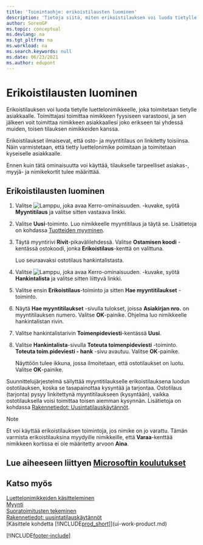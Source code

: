 ```yaml
---
title: 'Toimintaohje: erikoistilausten luominen'
description: 'Tietoja siitä, miten erikoistilauksen voi luoda tietylle luettelonimikkeelle, joka toimitetaan tietylle asiakkaalle.'
author: SorenGP
ms.topic: conceptual
ms.devlang: na
ms.tgt_pltfrm: na
ms.workload: na
ms.search.keywords: null
ms.date: 06/23/2021
ms.author: edupont
---
```

# <a name="create-special-orders" />Erikoistilausten luominen

Erikoistilauksen voi luoda tietylle luettelonimikkeelle, joka toimitetaan tietylle asiakkaalle. Toimittajasi toimittaa nimikkeen fyysiseen varastoosi, ja sen jälkeen voit toimittaa nimikkeen asiakkaallesi joko erikseen tai yhdessä muiden, toisen tilauksen nimikkeiden kanssa.  

Erikoistilaukset ilmaisevat, että osto- ja myyntitilaus on linkitetty toisiinsa. Näin varmistetaan, että tietty luettelonimike poimitaan ja toimitetaan kyseiselle asiakkaalle.  

Ennen kuin tätä ominaisuutta voi käyttää, tilaukselle tarpeelliset asiakas-, myyjä- ja nimikekortit tulee määrittää.  

## <a name="to-create-a-special-order" />Erikoistilausten luominen

1.  Valitse ![Lamppu, joka avaa Kerro-ominaisuuden.](media/ui-search/search_small.png "Kerro, mitä haluat tehdä") -kuvake, syötä **Myyntitilaus** ja valitse sitten vastaava linkki.  
2. Valitse **Uusi**-toiminto. Luo nimikkeelle  myyntitilaus ja täytä se. Lisätietoja on kohdassa [Tuotteiden myyminen](sales-how-sell-products.md).
3.  Täytä myyntirivi **Rivit**-pikavälilehdessä. Valitse **Ostamisen koodi** -kentässä ostokoodi, jonka **Erikoistilaus**-kenttä on valittuna.

    Luo seuraavaksi ostotilaus hankintalistasta.  
4. Valitse ![Lamppu, joka avaa Kerro-ominaisuuden.](media/ui-search/search_small.png "Kerro, mitä haluat tehdä") -kuvake, syötä **Hankintalista** ja valitse sitten liittyvä linkki.  
5. Valitse ensin **Erikoistilaus**-toiminto ja sitten **Hae myyntitilaukset** -toiminto.  
6.  Näytä **Hae myyntitilaukset** -sivulla tulokset, joissa **Asiakirjan nro.** on myyntitilauksen numero. Valitse **OK**-painike. Ohjelma luo nimikkeelle hankintalistan rivin.  
7.  Valitse hankintalistarivin  **Toimenpideviesti**-kentässä **Uusi**.  
8.  Valitse **Hankintalista**-sivulla **Toteuta toimenpideviesti** -toiminto. **Toteuta toim.pideviesti - hank** -sivu avautuu. Valitse **OK**-painike.  

    Näyttöön tulee ikkuna, jossa ilmoitetaan, että ostotilaukset on luotu. Valitse **OK**-painike.  

Suunnittelujärjestelmä säilyttää myyntitilaukselle erikoistilauksena luodun ostotilauksen, koska se tasapainottaa kysyntää ja tarjontaa. Ostotilaus (tarjonta) pysyy linkitettynä myyntitilaukseen (kysyntään), vaikka ostotilauksella voisi toimittaa toisen aiemman kysynnän. Lisätietoja on kohdassa [Rakennetiedot: Uusintatilauskäytännöt](design-details-reservation-order-tracking-and-action-messaging.md).  

> [!NOTE]  
>  Et voi käyttää erikoistilauksen toimintoja, jos nimike on jo varattu. Tämän varmista erikoistilauksina myydyille nimikkeille, että **Varaa**-kenttää nimikkeen kortissa ei ole määritetty arvoon **Aina**.  

## <a name="see-related-microsoft-trainingtrainingmodulescreate-sales-documents-dynamics-365-business-central" />Lue aiheeseen liittyen [Microsoftin koulutukset](/training/modules/create-sales-documents-dynamics-365-business-central/)

## <a name="see-also" />Katso myös

[Luettelonimikkeiden käsitteleminen](inventory-how-work-nonstock-items.md)  
[Myynti](sales-manage-sales.md)  
[Suoratoimitusten tekeminen](sales-how-drop-shipment.md)   
[Rakennetiedot: uusintatilauskäytännöt](design-details-reservation-order-tracking-and-action-messaging.md)  
[Käsittele kohdetta [!INCLUDE[prod_short](includes/prod_short.md)]](ui-work-product.md)


[!INCLUDE[footer-include](includes/footer-banner.md)]
